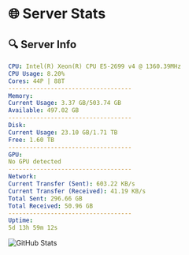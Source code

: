 # 🌐 Server Stats
## 🔍 Server Info
```yaml
CPU: Intel(R) Xeon(R) CPU E5-2699 v4 @ 1360.39MHz
CPU Usage: 8.20%
Cores: 44P | 88T
-----------------------------------
Memory:
Current Usage: 3.37 GB/503.74 GB
Available: 497.02 GB
-----------------------------------
Disk:
Current Usage: 23.10 GB/1.71 TB
Free: 1.60 TB
-----------------------------------
GPU:
No GPU detected
-----------------------------------
Network:
Current Transfer (Sent): 603.22 KB/s
Current Transfer (Received): 41.19 KB/s
Total Sent: 296.66 GB
Total Received: 50.96 GB
-----------------------------------
Uptime:
5d 13h 59m 12s
```
![GitHub Stats](https://img.shields.io/badge/Updated-2025-04-25_07:08:00-blue)